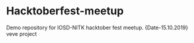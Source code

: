 # Hacktoberfest-meetup
Demo repository for IOSD-NITK hacktober fest meetup.
{Date-15.10.2019}
veve project
